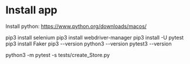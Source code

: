 # Install app
<!-- Setting Selenium Python -->
Install python: https://www.python.org/downloads/macos/

pip3 install selenium
pip3 install webdriver-manager
pip3 install -U pytest
pip3 install Faker
pip3 --version
python3 --version
pytest3 --version

<!-- Run test-->

python3 -m pytest -s tests/create_Store.py